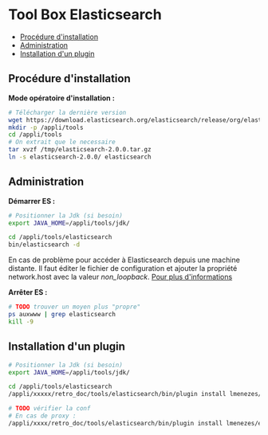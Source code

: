 # Tool Box Elasticsearch <!-- omit in toc -->

- [Procédure d'installation](#procédure-dinstallation)
- [Administration](#administration)
- [Installation d'un plugin](#installation-dun-plugin)

## Procédure d'installation

**Mode opératoire d'installation :**

```sh
# Télécharger la dernière version
wget https://download.elasticsearch.org/elasticsearch/release/org/elasticsearch/distribution/tar/elasticsearch/2.0.0/elasticsearch-2.0.0.tar.gz
mkdir -p /appli/tools
cd /appli/tools
# On extrait que le necessaire
tar xvzf /tmp/elasticsearch-2.0.0.tar.gz
ln -s elasticsearch-2.0.0/ elasticsearch
```

## Administration

**Démarrer ES :**

```sh
# Positionner la Jdk (si besoin)
export JAVA_HOME=/appli/tools/jdk/

cd /appli/tools/elasticsearch
bin/elasticsearch -d
```

En cas de problème pour accéder à Elasticsearch depuis une machine distante. Il faut éditer le fichier de configuration et ajouter la propriété network.host avec la valeur *_non_loopback_*. [Pour plus d'informations](https://www.elastic.co/blog/elasticsearch-unplugged)

**Arrêter ES :**

```sh
# TODO trouver un moyen plus "propre"
ps auxwww | grep elasticsearch
kill -9
```

## Installation d'un plugin

```sh
# Positionner la Jdk (si besoin)
export JAVA_HOME=/appli/tools/jdk/

cd /appli/tools/elasticsearch
/appli/xxxxx/retro_doc/tools/elasticsearch/bin/plugin install lmenezes/elasticsearch-kopf/v2.0.0

# TODO vérifier la conf
# En cas de proxy :
/appli/xxxx/retro_doc/tools/elasticsearch/bin/plugin install lmenezes/elasticsearch-kopf/v2.0.0 -Dhttp.proxyHost=hostname -Dhttp.proxyPort=8080
```